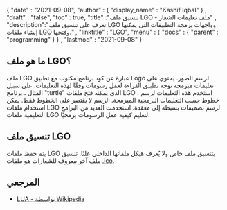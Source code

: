 {
  "date" : "2021-09-08",
  "author" : {
    "display_name" : "Kashif Iqbal"
} ,
  "draft" : "false",
  "toc" : true,
  "title" :"تنسيق ملف LGO - ملف تعليمات الشعار" ,
  "description":"تعرف على تنسيق ملف LGO وواجهات برمجة التطبيقات التي يمكنها إنشاء ملفات LGO وفتحها." ,
  "linktitle" : "LGO",
  "menu" : {
    "docs" : {
      "parent" : "programming"
}
} ,
  "lastmod" : "2021-09-08"
}

## ما هو ملف LGO؟

ملف LGO عبارة عن كود برنامج مكتوب مع تطبيق Logo لرسم الصور. يحتوي على تعليمات مبرمجة توجه تطبيق القراءة لعمل رسومات وفقًا لهذه التعليمات. على سبيل المثال ، برنامج "turtle" الذي يمكنه فتح ملفات LGO ، استخدم هذه التعليمات لرسم خطوط حسب التعليمات البرمجية المبرمجة. الرسم لا يقتصر على الخطوط فقط. يمكن استخدام ملفات LGO لرسم تصميمات بسيطة إلى معقدة. استخدمت العديد من البرامج التعليمية ملفات LGO لتعليم كيفية عمل الرسومات برمجيًا.

## تنسيق ملف LGO

يتم حفظ ملفات LGO بتنسيق ملف خاص ولا يُعرف هيكل ملفاتها الداخلي علنًا. تنسيق ملف آخر معروف للشعارات هو ملفات [.ico](/ar/image/ico/).

## المرجعي ##

* [LUA - بواسطة Wikipedia](https://en.wikipedia.org/wiki/Lua_(programming_language))

